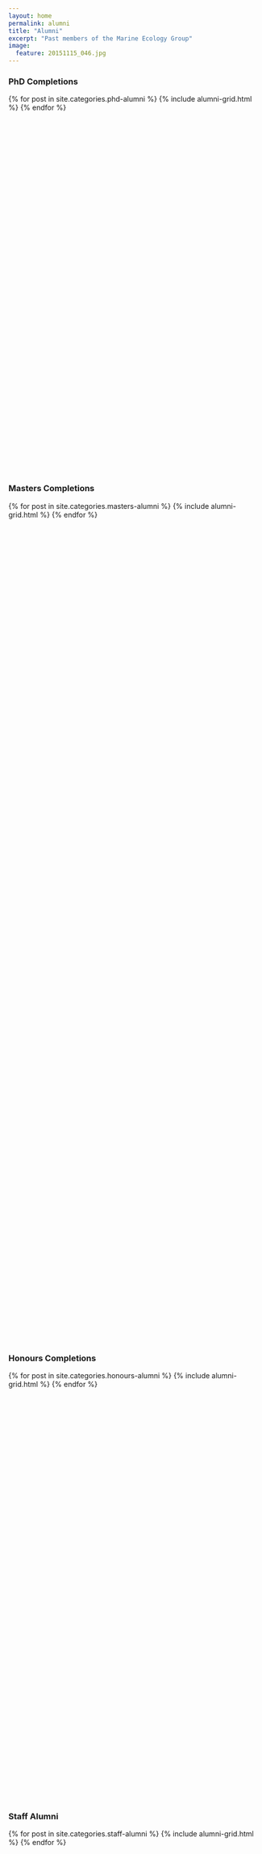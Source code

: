 ```yaml
---
layout: home
permalink: alumni
title: "Alumni"
excerpt: "Past members of the Marine Ecology Group"
image:
  feature: 20151115_046.jpg
---
```


### PhD Completions
<div class="tiles">
{% for post in site.categories.phd-alumni %}
	{% include alumni-grid.html %}
{% endfor %}
</div><!-- /.tiles -->
<br><br><br><br><br><br><br><br><br><br><br><br><br><br>
<br><br><br><br><br><br><br><br><br><br><br><br><br><br>
<br><br><br><br><br><br><br><br><br><br><br><br><br><br>

### Masters Completions
<div class="tiles">
{% for post in site.categories.masters-alumni %}
	{% include alumni-grid.html %}
{% endfor %}
</div><!-- /.tiles -->
<br><br><br><br><br><br><br><br><br><br><br><br><br><br><br><br>
<br><br><br><br><br><br><br><br><br><br><br><br><br><br><br><br>
<br><br><br><br><br><br><br><br><br><br><br><br><br><br><br><br>
<br><br><br><br><br><br><br><br><br><br><br><br><br><br><br><br>
<br><br><br><br><br><br><br><br><br><br><br><br><br><br><br><br>
<br><br><br><br><br><br><br><br><br><br><br><br><br><br><br><br>

### Honours Completions
<div class="tiles">
{% for post in site.categories.honours-alumni %}
	{% include alumni-grid.html %}
{% endfor %}
</div><!-- /.tiles -->
<br><br><br><br><br><br><br><br><br><br><br><br><br><br><br><br>
<br><br><br><br><br><br><br><br><br><br><br><br><br><br><br><br>
<br><br><br><br><br><br><br><br><br><br><br><br><br><br><br><br>


### Staff Alumni
<div class="tiles">
{% for post in site.categories.staff-alumni %}
	{% include alumni-grid.html %}
{% endfor %}
</div><!-- /.tiles -->
